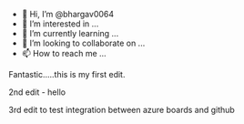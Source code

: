 - 👋 Hi, I’m @bhargav0064
- 👀 I’m interested in ...
- 🌱 I’m currently learning ...
- 💞️ I’m looking to collaborate on ...
- 📫 How to reach me ...

Fantastic.....this is my first edit.

2nd edit - hello

3rd edit to test integration between azure boards and github

<!---
bhargav0064/bhargav0064 is a ✨ special ✨ repository because its `README.md` (this file) appears on your GitHub profile.
You can click the Preview link to take a look at your changes.
--->
